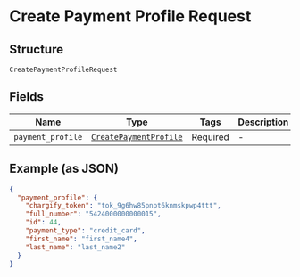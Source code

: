 
# Create Payment Profile Request

## Structure

`CreatePaymentProfileRequest`

## Fields

| Name | Type | Tags | Description |
|  --- | --- | --- | --- |
| `payment_profile` | [`CreatePaymentProfile`](../../doc/models/create-payment-profile.md) | Required | - |

## Example (as JSON)

```json
{
  "payment_profile": {
    "chargify_token": "tok_9g6hw85pnpt6knmskpwp4ttt",
    "full_number": "5424000000000015",
    "id": 44,
    "payment_type": "credit_card",
    "first_name": "first_name4",
    "last_name": "last_name2"
  }
}
```

